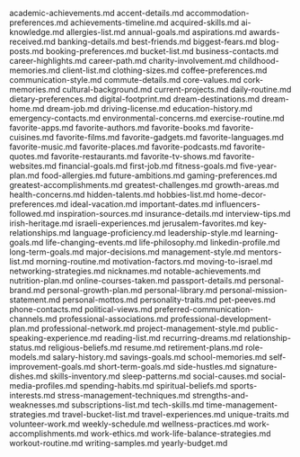 academic-achievements.md
accent-details.md
accommodation-preferences.md
achievements-timeline.md
acquired-skills.md
ai-knowledge.md
allergies-list.md
annual-goals.md
aspirations.md
awards-received.md
banking-details.md
best-friends.md
biggest-fears.md
blog-posts.md
booking-preferences.md
bucket-list.md
business-contacts.md
career-highlights.md
career-path.md
charity-involvement.md
childhood-memories.md
client-list.md
clothing-sizes.md
coffee-preferences.md
communication-style.md
commute-details.md
core-values.md
cork-memories.md
cultural-background.md
current-projects.md
daily-routine.md
dietary-preferences.md
digital-footprint.md
dream-destinations.md
dream-home.md
dream-job.md
driving-license.md
education-history.md
emergency-contacts.md
environmental-concerns.md
exercise-routine.md
favorite-apps.md
favorite-authors.md
favorite-books.md
favorite-cuisines.md
favorite-films.md
favorite-gadgets.md
favorite-languages.md
favorite-music.md
favorite-places.md
favorite-podcasts.md
favorite-quotes.md
favorite-restaurants.md
favorite-tv-shows.md
favorite-websites.md
financial-goals.md
first-job.md
fitness-goals.md
five-year-plan.md
food-allergies.md
future-ambitions.md
gaming-preferences.md
greatest-accomplishments.md
greatest-challenges.md
growth-areas.md
health-concerns.md
hidden-talents.md
hobbies-list.md
home-decor-preferences.md
ideal-vacation.md
important-dates.md
influencers-followed.md
inspiration-sources.md
insurance-details.md
interview-tips.md
irish-heritage.md
israeli-experiences.md
jerusalem-favorites.md
key-relationships.md
language-proficiency.md
leadership-style.md
learning-goals.md
life-changing-events.md
life-philosophy.md
linkedin-profile.md
long-term-goals.md
major-decisions.md
management-style.md
mentors-list.md
morning-routine.md
motivation-factors.md
moving-to-israel.md
networking-strategies.md
nicknames.md
notable-achievements.md
nutrition-plan.md
online-courses-taken.md
passport-details.md
personal-brand.md
personal-growth-plan.md
personal-library.md
personal-mission-statement.md
personal-mottos.md
personality-traits.md
pet-peeves.md
phone-contacts.md
political-views.md
preferred-communication-channels.md
professional-associations.md
professional-development-plan.md
professional-network.md
project-management-style.md
public-speaking-experience.md
reading-list.md
recurring-dreams.md
relationship-status.md
religious-beliefs.md
resume.md
retirement-plans.md
role-models.md
salary-history.md
savings-goals.md
school-memories.md
self-improvement-goals.md
short-term-goals.md
side-hustles.md
signature-dishes.md
skills-inventory.md
sleep-patterns.md
social-causes.md
social-media-profiles.md
spending-habits.md
spiritual-beliefs.md
sports-interests.md
stress-management-techniques.md
strengths-and-weaknesses.md
subscriptions-list.md
tech-skills.md
time-management-strategies.md
travel-bucket-list.md
travel-experiences.md
unique-traits.md
volunteer-work.md
weekly-schedule.md
wellness-practices.md
work-accomplishments.md
work-ethics.md
work-life-balance-strategies.md
workout-routine.md
writing-samples.md
yearly-budget.md